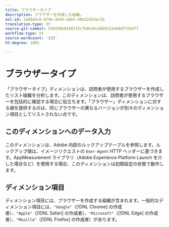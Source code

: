```yaml
---
title: ブラウザータイプ
description: ブラウザーを作成した組織。
exl-id: 2a88ebc6-879e-4e5b-a8e5-40a32d54ac1b
translation-type: ht
source-git-commit: 549258b0168733c7b0e28cb8b9125e68dffd5df7
workflow-type: ht
source-wordcount: '133'
ht-degree: 100%

---
```


# ブラウザータイプ

「ブラウザータイプ」ディメンションは、訪問者が使用するブラウザーを作成したリスト組織を分析します。このディメンションは、訪問者が使用するブラウザーを包括的に確認する場合に役立ちます。「ブラウザー」ディメンションに対する値を提供するのは、同じブラウザーの異なるバージョンが別々のディメンション項目としてリストされない点です。

## このディメンションへのデータ入力

このディメンションは、Adobe 内部のルックアップテーブルを参照します。ルックアップ値は、イメージリクエストの `User-Agent` HTTP ヘッダーに基づきます。AppMeasurement ライブラリ（Adobe Experience Platform Launch を介した場合など）を使用する場合、このディメンションは初期設定の状態で動作します。

## ディメンション項目

ディメンション項目には、ブラウザーを作成する組織が含まれます。一般的なディメンション項目には、`"Google"`（[!DNL Chrome] の作成者）、`"Apple"`（[!DNL Safari] の作成者）、`"Microsoft"`（[!DNL Edge] の作成者）、`"Mozilla"`（[!DNL Firefox] の作成者）があります。
